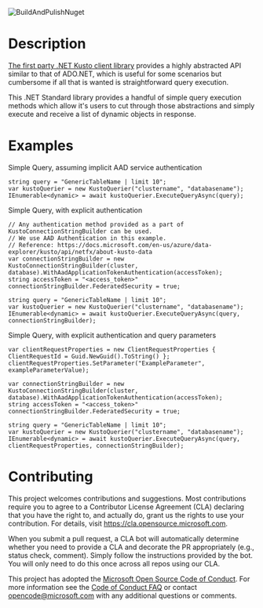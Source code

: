 ![BuildAndPulishNuget](https://github.com/microsoft/SimpleDotNetKustoQuerier/workflows/BuildAndPulishNuget/badge.svg)
# Description
[The first party .NET Kusto client library](https://docs.microsoft.com/en-us/azure/data-explorer/kusto/api/netfx/about-kusto-data) provides a highly abstracted API similar to that of ADO.NET, which is useful for some scenarios but cumbersome if all that is wanted is straightforward query execution. 

This .NET Standard library provides a handful of simple query execution methods which allow it's users to cut through those abstractions and simply execute and receive a list of dynamic objects in response. 

# Examples

Simple Query, assuming implicit AAD service authentication
```
string query = "GenericTableName | limit 10";
var kustoQuerier = new KustoQuerier("clustername", "databasename");
IEnumerable<dynamic> = await kustoQuerier.ExecuteQueryAsync(query);
```

Simple Query, with explicit authentication
```
// Any authentication method provided as a part of KustoConnectionStringBuilder can be used.
// We use AAD Authentication in this example.
// Reference: https://docs.microsoft.com/en-us/azure/data-explorer/kusto/api/netfx/about-kusto-data
var connectionStringBuilder = new KustoConnectionStringBuilder(cluster, database).WithAadApplicationTokenAuthentication(accessToken);
string accessToken = "<access_token>"
connectionStringBuilder.FederatedSecurity = true;

string query = "GenericTableName | limit 10";
var kustoQuerier = new KustoQuerier("clustername", "databasename");
IEnumerable<dynamic> = await kustoQuerier.ExecuteQueryAsync(query, connectionStringBuilder);
```

Simple Query, with explicit authentication and query parameters
```
var clientRequestProperties = new ClientRequestProperties { ClientRequestId = Guid.NewGuid().ToString() };
clientRequestProperties.SetParameter("ExampleParameter", exampleParameterValue);

var connectionStringBuilder = new KustoConnectionStringBuilder(cluster, database).WithAadApplicationTokenAuthentication(accessToken);
string accessToken = "<access_token>"
connectionStringBuilder.FederatedSecurity = true;

string query = "GenericTableName | limit 10";
var kustoQuerier = new KustoQuerier("clustername", "databasename");
IEnumerable<dynamic> = await kustoQuerier.ExecuteQueryAsync(query, clientRequestProperties, connectionStringBuilder);
```


# Contributing

This project welcomes contributions and suggestions.  Most contributions require you to agree to a
Contributor License Agreement (CLA) declaring that you have the right to, and actually do, grant us
the rights to use your contribution. For details, visit https://cla.opensource.microsoft.com.

When you submit a pull request, a CLA bot will automatically determine whether you need to provide
a CLA and decorate the PR appropriately (e.g., status check, comment). Simply follow the instructions
provided by the bot. You will only need to do this once across all repos using our CLA.

This project has adopted the [Microsoft Open Source Code of Conduct](https://opensource.microsoft.com/codeofconduct/).
For more information see the [Code of Conduct FAQ](https://opensource.microsoft.com/codeofconduct/faq/) or
contact [opencode@microsoft.com](mailto:opencode@microsoft.com) with any additional questions or comments.
